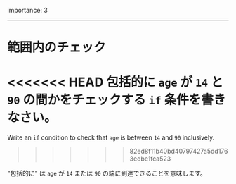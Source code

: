 importance: 3

---

# 範囲内のチェック

<<<<<<< HEAD
包括的に `age` が `14` と `90` の間かをチェックする `if` 条件を書きなさい。
=======
Write an `if` condition to check that `age` is between `14` and `90` inclusively.
>>>>>>> 82ed8f11b40bd40797427a5dd1763edbe1fca523

"包括的に" は `age` が `14` または `90` の端に到達できることを意味します。
